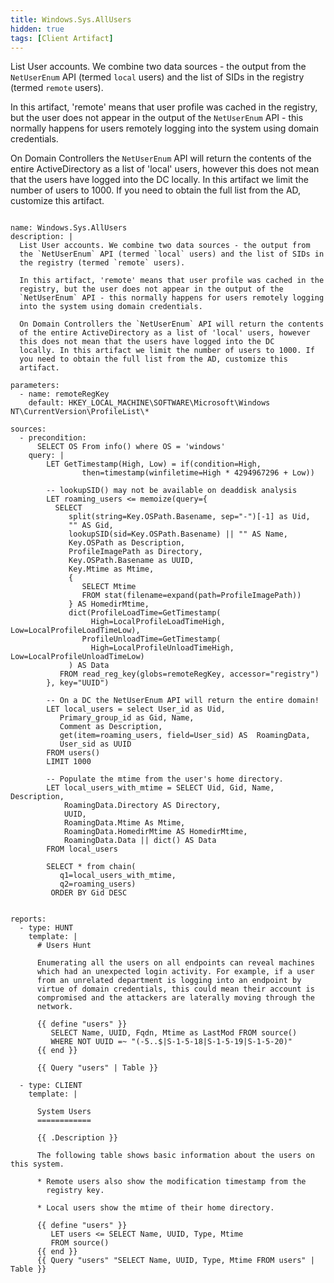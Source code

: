```yaml
---
title: Windows.Sys.AllUsers
hidden: true
tags: [Client Artifact]
---
```


List User accounts. We combine two data sources - the output from
the `NetUserEnum` API (termed `local` users) and the list of SIDs in
the registry (termed `remote` users).

In this artifact, 'remote' means that user profile was cached in the
registry, but the user does not appear in the output of the
`NetUserEnum` API - this normally happens for users remotely logging
into the system using domain credentials.

On Domain Controllers the `NetUserEnum` API will return the contents
of the entire ActiveDirectory as a list of 'local' users, however
this does not mean that the users have logged into the DC
locally. In this artifact we limit the number of users to 1000. If
you need to obtain the full list from the AD, customize this
artifact.


<pre><code class="language-yaml">
name: Windows.Sys.AllUsers
description: |
  List User accounts. We combine two data sources - the output from
  the `NetUserEnum` API (termed `local` users) and the list of SIDs in
  the registry (termed `remote` users).

  In this artifact, &#x27;remote&#x27; means that user profile was cached in the
  registry, but the user does not appear in the output of the
  `NetUserEnum` API - this normally happens for users remotely logging
  into the system using domain credentials.

  On Domain Controllers the `NetUserEnum` API will return the contents
  of the entire ActiveDirectory as a list of &#x27;local&#x27; users, however
  this does not mean that the users have logged into the DC
  locally. In this artifact we limit the number of users to 1000. If
  you need to obtain the full list from the AD, customize this
  artifact.

parameters:
  - name: remoteRegKey
    default: HKEY_LOCAL_MACHINE\SOFTWARE\Microsoft\Windows NT\CurrentVersion\ProfileList\*

sources:
  - precondition:
      SELECT OS From info() where OS = &#x27;windows&#x27;
    query: |
        LET GetTimestamp(High, Low) = if(condition=High,
                then=timestamp(winfiletime=High * 4294967296 + Low))

        -- lookupSID() may not be available on deaddisk analysis
        LET roaming_users &lt;= memoize(query={
          SELECT
             split(string=Key.OSPath.Basename, sep=&quot;-&quot;)[-1] as Uid,
             &quot;&quot; AS Gid,
             lookupSID(sid=Key.OSPath.Basename) || &quot;&quot; AS Name,
             Key.OSPath as Description,
             ProfileImagePath as Directory,
             Key.OSPath.Basename as UUID,
             Key.Mtime as Mtime,
             {
                SELECT Mtime
                FROM stat(filename=expand(path=ProfileImagePath))
             } AS HomedirMtime,
             dict(ProfileLoadTime=GetTimestamp(
                  High=LocalProfileLoadTimeHigh, Low=LocalProfileLoadTimeLow),
                ProfileUnloadTime=GetTimestamp(
                  High=LocalProfileUnloadTimeHigh, Low=LocalProfileUnloadTimeLow)
             ) AS Data
           FROM read_reg_key(globs=remoteRegKey, accessor=&quot;registry&quot;)
        }, key=&quot;UUID&quot;)

        -- On a DC the NetUserEnum API will return the entire domain!
        LET local_users = select User_id as Uid,
           Primary_group_id as Gid, Name,
           Comment as Description,
           get(item=roaming_users, field=User_sid) AS  RoamingData,
           User_sid as UUID
        FROM users()
        LIMIT 1000

        -- Populate the mtime from the user&#x27;s home directory.
        LET local_users_with_mtime = SELECT Uid, Gid, Name, Description,
            RoamingData.Directory AS Directory,
            UUID,
            RoamingData.Mtime As Mtime,
            RoamingData.HomedirMtime AS HomedirMtime,
            RoamingData.Data || dict() AS Data
        FROM local_users

        SELECT * from chain(
           q1=local_users_with_mtime,
           q2=roaming_users)
         ORDER BY Gid DESC


reports:
  - type: HUNT
    template: |
      # Users Hunt

      Enumerating all the users on all endpoints can reveal machines
      which had an unexpected login activity. For example, if a user
      from an unrelated department is logging into an endpoint by
      virtue of domain credentials, this could mean their account is
      compromised and the attackers are laterally moving through the
      network.

      {{ define &quot;users&quot; }}
         SELECT Name, UUID, Fqdn, Mtime as LastMod FROM source()
         WHERE NOT UUID =~ &quot;(-5..$|S-1-5-18|S-1-5-19|S-1-5-20)&quot;
      {{ end }}

      {{ Query &quot;users&quot; | Table }}

  - type: CLIENT
    template: |

      System Users
      ============

      {{ .Description }}

      The following table shows basic information about the users on this system.

      * Remote users also show the modification timestamp from the
        registry key.

      * Local users show the mtime of their home directory.

      {{ define &quot;users&quot; }}
         LET users &lt;= SELECT Name, UUID, Type, Mtime
         FROM source()
      {{ end }}
      {{ Query &quot;users&quot; &quot;SELECT Name, UUID, Type, Mtime FROM users&quot; | Table }}

</code></pre>

